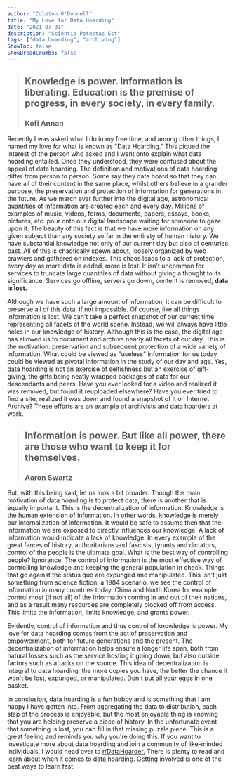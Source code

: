 ```yaml
---
author: "Coleton O'Donnell"
title: "My Love for Data Hoarding"
date: "2021-07-31"
description: "Scientia Potestas Est"
tags: ["data hoarding", "archiving"]
ShowToc: false
ShowBreadCrumbs: false
---
```


> ## Knowledge is power. Information is liberating. Education is the premise of progress, in every society, in every family.
> ### Kofi Annan

Recently I was asked what I do in my free time, and among other things, I
named my love for what is known as "Data Hoarding." This piqued the interest
of the person who asked and I went onto explain what data hoarding entailed.
Once they understood, they were confused about the appeal of data hoarding. The definition and
motivations of data hoarding differ from person to person. Some say they data
hoard so that they can have all of their content in the same place, whilst
others believe in a grander purpose, the preservation and protection of
information for generations in the future. As we march ever further into the digital age, astronomical
quantities of information are created each and every day. Millions of examples
of music, videos, forms, documents, papers, essays, books, pictures, etc. pour
onto our digital landscape waiting for someone to gaze upon it. The beauty of
this fact is that we have more information on any given subject than any society so far
in the entirety of human history. We have substantial knowledge not only of
our current day but also of centuries past. All of this is chaotically spewn
about, loosely organized by web crawlers and gathered on indexes. This chaos
leads to a lack of protection, every day as more data is added, more is lost.
It isn't uncommon for services to truncate large quantities of data without
giving a thought to its significance. Services go offline, servers go down,
content is removed, **data is lost.**

Although we have such a large amount of information, it can be difficult to
preserve all of this data, if not impossible. Of course, like all things information
is lost. We can't take a perfect snapshot of our current time representing all
facets of the world scene. Instead, we will always have little holes in our
knowledge of history. Although this is the case, the digital age has allowed
us to document and archive nearly all facets of our day. This is the
motivation: preservation and subsequent protection of a wide variety of
information. What could be viewed as "useless" information for us today could be
viewed as pivotal information in the study of our day and age. Yes, data
hoarding is not an exercise of selfishness but an exercise of gift-giving, the
gifts being neatly wrapped packages of data for our descendants and peers. Have you ever looked for a video and realized it was removed, but
found it reuploaded elsewhere? Have you ever tried to find a site, realized it
was down and found a snapshot of it on Internet Archive? These efforts are an
example of archivists and data hoarders at work. 

> ## Information is power. But like all power, there are those who want to keep it for themselves.
> ### Aaron Swartz

But, with this being said, let us look a bit broader. Though the main motivation
of data hoarding is to protect data, there is another that is equally
important. This is the decentralization of information. Knowledge is the human
extension of information. In other words, knowledge is merely our
internalization of information. It would be safe to assume then that the
information we are exposed to directly influences our knowledge. A lack of
information would indicate a lack of knowledge. In every example of the great farces of
history, authoritarians and fascists, tyrants and dictators, control of the
people is the ultimate goal. What is the best way of controlling people?
Ignorance. The control of information is the most effective way of controlling
knowledge and keeping the general population in check. Things that go against
the status quo are expunged and manipulated. This isn't just something from
science fiction, a 1984 scenario, we see the control of information in many
countries today. China and North Korea for example control most (if not all) of the information coming in and
out of their nations, and as a result many resources are completely blocked
off from access. This limits the information, limits knowledge, and grants
power.

Evidently, control of information and thus control of knowledge is power. My
love for data hoarding comes from the act of preservation and empowerment, both for future generations
and the present. The decentralization of information helps ensure a longer life
span, both from natural losses such as the service hosting it going down, but
also outside factors such as attacks on the source. This idea of decentralization is integral to data hoarding: the more copies you have, the
better the chance it won't be lost, expunged, or manipulated. Don't put all
your eggs in one basket.

In conclusion, data hoarding is a fun hobby and is something that I am happy I have gotten into. 
From aggregating the data to distribution, each step of
the process is enjoyable, but the most enjoyable thing is knowing that you are
helping preserve a piece of history. In the unfortunate event that something
is lost, you can fill in that missing puzzle piece. This is a great feeling
and reminds you why you're doing this. If you want to investigate more about
data hoarding and join a community of like-minded individuals, I would head
over to [r/DataHoarder.](https://www.reddit.com/r/DataHoarder/) There is
plenty to read and learn about when it comes to data hoarding. Getting
involved is one of the best ways to learn fast.
